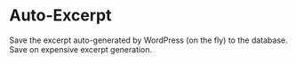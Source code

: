 Auto-Excerpt
============

Save the excerpt auto-generated by WordPress (on the fly) to the database. Save on expensive excerpt generation.
